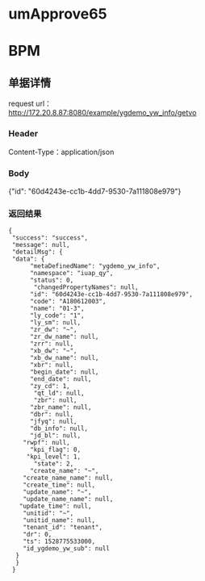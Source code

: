 # umApprove65

# BPM

## 单据详情
request url：    
http://172.20.8.87:8080/example/ygdemo_yw_info/getvo    

### Header
Content-Type：application/json
### Body
{"id": "60d4243e-cc1b-4dd7-9530-7a111808e979"}
### 返回结果
     
              
    {
     "success": "success",
     "message": null,
     "detailMsg": {
     "data": {
          "metaDefinedName": "ygdemo_yw_info",
          "namespace": "iuap_qy",
          "status": 0,
           "changedPropertyNames": null,
          "id": "60d4243e-cc1b-4dd7-9530-7a111808e979",
          "code": "A180612003",
          "name": "01-3",
          "ly_code": "1",
          "ly_sm": null,
          "zr_dw": "~",
          "zr_dw_name": null,
          "zrr": null,
          "xb_dw": "~",
          "xb_dw_name": null,
          "xbr": null,
          "begin_date": null,
          "end_date": null,
          "zy_cd": 1,
           "qt_ld": null,
           "zbr": null,
          "zbr_name": null,
          "dbr": null,
          "jfyq": null,
          "db_info": null,
          "jd_bl": null,
        "rwpf": null,
          "kpi_flag": 0,
         "kpi_level": 1,
           "state": 2,
          "create_name": "~",
        "create_name_name": null,
        "create_time": null,
        "update_name": "~",
        "update_name_name": null,
       "update_time": null,
        "unitid": "~",
        "unitid_name": null,
        "tenant_id": "tenant",
        "dr": 0,
        "ts": 1528775533000,
        "id_ygdemo_yw_sub": null
      }
      }
     }
    
         
